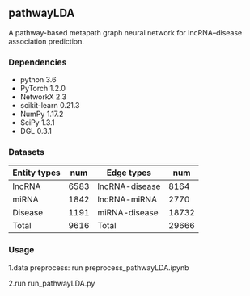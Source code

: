 ## pathwayLDA

A pathway-based metapath graph neural network for lncRNA–disease association prediction.

### Dependencies

* python 3.6
* PyTorch 1.2.0
* NetworkX 2.3
* scikit-learn 0.21.3
* NumPy 1.17.2
* SciPy 1.3.1
* DGL 0.3.1



### Datasets

| Entity types | num  | Edge types     | num   |
| ------------ | ---- | -------------- | ----- |
| lncRNA       | 6583 | lncRNA-disease | 8164  |
| miRNA        | 1842 | lncRNA-miRNA   | 2770  |
| Disease      | 1191 | miRNA-disease  | 18732 |
| Total        | 9616 | Total          | 29666 |

### Usage



1.data preprocess: run preprocess_pathwayLDA.ipynb



2.run run_pathwayLDA.py  
